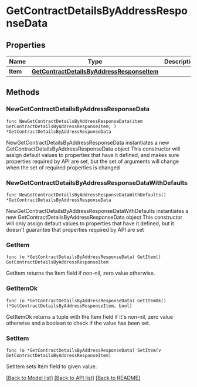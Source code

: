 # GetContractDetailsByAddressResponseData

## Properties

Name | Type | Description | Notes
------------ | ------------- | ------------- | -------------
**Item** | [**GetContractDetailsByAddressResponseItem**](GetContractDetailsByAddressResponseItem.md) |  | 

## Methods

### NewGetContractDetailsByAddressResponseData

`func NewGetContractDetailsByAddressResponseData(item GetContractDetailsByAddressResponseItem, ) *GetContractDetailsByAddressResponseData`

NewGetContractDetailsByAddressResponseData instantiates a new GetContractDetailsByAddressResponseData object
This constructor will assign default values to properties that have it defined,
and makes sure properties required by API are set, but the set of arguments
will change when the set of required properties is changed

### NewGetContractDetailsByAddressResponseDataWithDefaults

`func NewGetContractDetailsByAddressResponseDataWithDefaults() *GetContractDetailsByAddressResponseData`

NewGetContractDetailsByAddressResponseDataWithDefaults instantiates a new GetContractDetailsByAddressResponseData object
This constructor will only assign default values to properties that have it defined,
but it doesn't guarantee that properties required by API are set

### GetItem

`func (o *GetContractDetailsByAddressResponseData) GetItem() GetContractDetailsByAddressResponseItem`

GetItem returns the Item field if non-nil, zero value otherwise.

### GetItemOk

`func (o *GetContractDetailsByAddressResponseData) GetItemOk() (*GetContractDetailsByAddressResponseItem, bool)`

GetItemOk returns a tuple with the Item field if it's non-nil, zero value otherwise
and a boolean to check if the value has been set.

### SetItem

`func (o *GetContractDetailsByAddressResponseData) SetItem(v GetContractDetailsByAddressResponseItem)`

SetItem sets Item field to given value.



[[Back to Model list]](../README.md#documentation-for-models) [[Back to API list]](../README.md#documentation-for-api-endpoints) [[Back to README]](../README.md)


